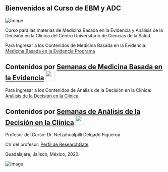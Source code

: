 ## Bienvenidos al Curso de EBM y ADC
![Image](https://i.ibb.co/G7Qwxmw/ebdmlogo.png)

Curso para las materias de Medicina Basada en la Evidencia y Análisis de la Decisión en la Clínica del Centro Universitario de Ciencias de la Salud.

Para Ingresar a los Contenidos de Medicina Basada en la Evidencia: [Medicina Basada en la Evidencia Programa](https://drive.google.com/open?id=1FmqEKS2y4vL6bsH0AQ0dRmZ7TNXb6YeA)<img src="https://image.flaticon.com/icons/png/512/36/36063.png" width="15" height="15" />

## Contenidos por [Semanas de Medicina Basada en la Evidencia](https://ebdm.github.io/mbe) <img src="https://p.kindpng.com/picc/s/113-1135572_pyramid-infographic-pyramid-chart-infographic-png-transparent-png.png" width="30" height="30" /> 

Para Ingresar a los Contenidos de Análisis de la Decisión en la Clínica: [Análisis de la Decisión en la Clínica](https://drive.google.com/open?id=14t0LiL0b4n_WP1GXEn--a_knc0-rY5d7)<img src="https://image.flaticon.com/icons/png/512/36/36063.png" width="15" height="15" />

## Contenidos por [Semanas de Análisis de la Decisión en la Clínica](https://ebdm.github.io/adc) <img src="https://cdn3.iconfinder.com/data/icons/bubble-set-sign-control/48/Flow_Branch-512.png" width="30" height="30" /> 


Profesor del Curso: Dr. Netzahualpilli Delgado Figueroa

CV del profesor: [Perfil de ResearchGate](https://www.researchgate.net/profile/Netzahualpilli_Delgado-Figueroa)

Guadalajara, Jalisco, México, 2020.

![Image](https://i.creativecommons.org/l/by-nc-sa/3.0/88x31.png)
